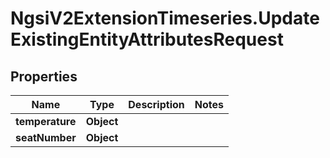 # NgsiV2ExtensionTimeseries.UpdateExistingEntityAttributesRequest

## Properties
Name | Type | Description | Notes
------------ | ------------- | ------------- | -------------
**temperature** | **Object** |  | 
**seatNumber** | **Object** |  | 


